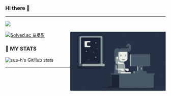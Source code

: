 ### Hi there 👋

---
<a href="mailto:suaah.96@gmail.com" target="_black"><img src="https://img.shields.io/badge/Gmail-d14836?style=flat-square&logo=Gmail&logoColor=white&link=mailto:suaah.96@gmail.com"/></a>

<!-- [![Solved.ac Profile](http://mazassumnida.wtf/api/v2/generate_badge?boj=suaah_96)](https://solved.ac/suaah_96/) -->

[![Solved.ac
프로필](http://mazassumnida.wtf/api/v2/generate_badge?boj=suaah_96)](https://solved.ac/suaah_96)
<img src="https://raw.githubusercontent.com/AVS1508/AVS1508/master/assets/Night-Coding.gif" align="right">


### 💪 MY STATS
![sua-h's GitHub stats](https://github-readme-stats.vercel.app/api?username=sua-h&theme=tokyonight&show_icons=true)
<hr>

<!--
**sua-h/sua-h** is a ✨ _special_ ✨ repository because its `README.md` (this file) appears on your GitHub profile.

Here are some ideas to get you started:

- 🔭 I’m currently working on ...
- 🌱 I’m currently learning ...
- 👯 I’m looking to collaborate on ...
- 🤔 I’m looking for help with ...
- 💬 Ask me about ...
- 📫 How to reach me: ...
- 😄 Pronouns: ...
- ⚡ Fun fact: ...
-->
